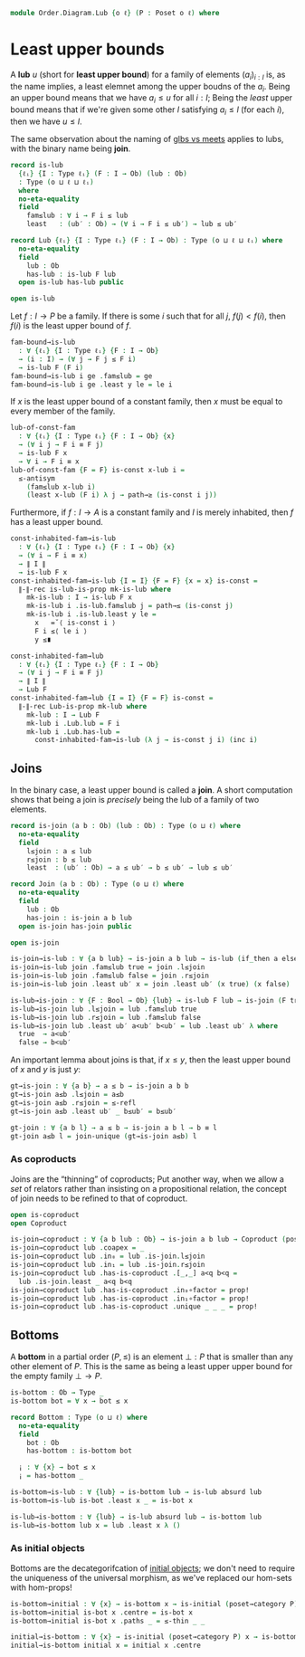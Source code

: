 <!--
```agda
open import Cat.Diagram.Coproduct
open import Cat.Diagram.Initial
open import Cat.Prelude

open import Data.Bool

open import Order.Base
open import Order.Cat

import Order.Reasoning
```
-->

```agda
module Order.Diagram.Lub {o ℓ} (P : Poset o ℓ) where
```

<!--
```agda
open Order.Reasoning P
```
-->

# Least upper bounds

A **lub** $u$ (short for **least upper bound**) for a family of
elements $(a_i)_{i : I}$ is, as the name implies, a least elemnet among
the upper boudns of the $a_i$. Being an upper bound means that we have
$a_i \le u$ for all $i : I$; Being the _least_ upper bound means that
if we're given some other $l$ satisfying $a_i \le l$ (for each $i$),
then we have $u \le l$.

The same observation about the naming of [glbs vs meets] applies to
lubs, with the binary name being **join**.

[glbs vs meets]: Order.Diagram.Glb.html

```agda
record is-lub
  {ℓᵢ} {I : Type ℓᵢ} (F : I → Ob) (lub : Ob)
  : Type (o ⊔ ℓ ⊔ ℓᵢ)
  where
  no-eta-equality
  field
    fam≤lub : ∀ i → F i ≤ lub
    least   : (ub′ : Ob) → (∀ i → F i ≤ ub′) → lub ≤ ub′

record Lub {ℓᵢ} {I : Type ℓᵢ} (F : I → Ob) : Type (o ⊔ ℓ ⊔ ℓᵢ) where
  no-eta-equality
  field
    lub : Ob
    has-lub : is-lub F lub
  open is-lub has-lub public

open is-lub
```

<!--
```agda
private unquoteDecl eqv = declare-record-iso eqv (quote is-lub)

is-lub-is-prop
  : ∀ {ℓᵢ} {I : Type ℓᵢ} {F : I → Ob} {lub : Ob}
  → is-prop (is-lub F lub)
is-lub-is-prop = Iso→is-hlevel 1 eqv (hlevel 1)

instance
  H-Level-is-lub
    : ∀ {ℓᵢ} {I : Type ℓᵢ} {F : I → Ob} {lub : Ob} {n}
    → H-Level (is-lub F lub) (suc n)
  H-Level-is-lub = prop-instance is-lub-is-prop

lub-unique
  : ∀ {ℓᵢ} {I : Type ℓᵢ} {F : I → Ob} {x y}
  → is-lub F x → is-lub F y
  → x ≡ y
lub-unique {x = x} {y = y} lub lub' = ≤-antisym
  (lub .least y (lub' .fam≤lub))
  (lub' .least x (lub .fam≤lub))

Lub-is-prop
  : ∀ {ℓᵢ} {I : Type ℓᵢ} {F : I → Ob}
  → is-prop (Lub F)
Lub-is-prop p q i .Lub.lub =
  lub-unique (Lub.has-lub p) (Lub.has-lub q) i
Lub-is-prop {F = F} p q i .Lub.has-lub =
  is-prop→pathp
    (λ i → is-lub-is-prop {lub = lub-unique (Lub.has-lub p) (Lub.has-lub q) i})
    (Lub.has-lub p) (Lub.has-lub q) i

instance
  H-Level-Lub
    : ∀ {ℓᵢ} {I : Type ℓᵢ} {F : I → Ob} {n}
    → H-Level (Lub F) (suc n)
  H-Level-Lub = prop-instance Lub-is-prop

lift-is-lub
  : ∀ {ℓᵢ ℓᵢ'} {I : Type ℓᵢ} {F : I → Ob} {lub}
  → is-lub F lub → is-lub (F ⊙ Lift.lower {ℓ = ℓᵢ'}) lub
lift-is-lub is .fam≤lub (lift ix) = is .fam≤lub ix
lift-is-lub is .least ub′ le = is .least ub′ (le ⊙ lift)

lift-lub
  : ∀ {ℓᵢ ℓᵢ'} {I : Type ℓᵢ} {F : I → Ob}
  → Lub F → Lub (F ⊙ Lift.lower {ℓ = ℓᵢ'})
lift-lub lub .Lub.lub = Lub.lub lub
lift-lub lub .Lub.has-lub = lift-is-lub (Lub.has-lub lub)

lower-is-lub
  : ∀ {ℓᵢ ℓᵢ'} {I : Type ℓᵢ} {F : I → Ob} {lub}
  → is-lub (F ⊙ Lift.lower {ℓ = ℓᵢ'}) lub → is-lub F lub
lower-is-lub is .fam≤lub ix = is .fam≤lub (lift ix)
lower-is-lub is .least ub′ le = is .least ub′ (le ⊙ Lift.lower)

lower-lub
  : ∀ {ℓᵢ ℓᵢ'} {I : Type ℓᵢ} {F : I → Ob}
  → Lub (F ⊙ Lift.lower {ℓ = ℓᵢ'}) → Lub F
lower-lub lub .Lub.lub = Lub.lub lub
lower-lub lub .Lub.has-lub = lower-is-lub (Lub.has-lub lub)
```
-->

Let $f : I \to P$ be a family. If there is some $i$ such that
for all $j$, $f(j) < f(i)$, then $f(i)$ is the least upper bound of
$f$.

```agda
fam-bound→is-lub
  : ∀ {ℓᵢ} {I : Type ℓᵢ} {F : I → Ob}
  → (i : I) → (∀ j → F j ≤ F i)
  → is-lub F (F i)
fam-bound→is-lub i ge .fam≤lub = ge
fam-bound→is-lub i ge .least y le = le i
```


If $x$ is the least upper bound of a constant family, then
$x$ must be equal to every member of the family.

```agda
lub-of-const-fam
  : ∀ {ℓᵢ} {I : Type ℓᵢ} {F : I → Ob} {x}
  → (∀ i j → F i ≡ F j)
  → is-lub F x
  → ∀ i → F i ≡ x
lub-of-const-fam {F = F} is-const x-lub i =
  ≤-antisym
    (fam≤lub x-lub i)
    (least x-lub (F i) λ j → path→≥ (is-const i j))
```

Furthermore, if $f : I \to A$ is a constant family and $I$ is merely
inhabited, then $f$ has a least upper bound.

```agda
const-inhabited-fam→is-lub
  : ∀ {ℓᵢ} {I : Type ℓᵢ} {F : I → Ob} {x}
  → (∀ i → F i ≡ x)
  → ∥ I ∥
  → is-lub F x
const-inhabited-fam→is-lub {I = I} {F = F} {x = x} is-const =
  ∥-∥-rec is-lub-is-prop mk-is-lub where
    mk-is-lub : I → is-lub F x
    mk-is-lub i .is-lub.fam≤lub j = path→≤ (is-const j)
    mk-is-lub i .is-lub.least y le =
      x   =˘⟨ is-const i ⟩
      F i ≤⟨ le i ⟩
      y ≤∎

const-inhabited-fam→lub
  : ∀ {ℓᵢ} {I : Type ℓᵢ} {F : I → Ob}
  → (∀ i j → F i ≡ F j)
  → ∥ I ∥
  → Lub F
const-inhabited-fam→lub {I = I} {F = F} is-const =
  ∥-∥-rec Lub-is-prop mk-lub where
    mk-lub : I → Lub F
    mk-lub i .Lub.lub = F i
    mk-lub i .Lub.has-lub =
      const-inhabited-fam→is-lub (λ j → is-const j i) (inc i)
```


## Joins

In the binary case, a least upper bound is called a **join**. A short
computation shows that being a join is _precisely_ being the lub of a
family of two elements.

```agda
record is-join (a b : Ob) (lub : Ob) : Type (o ⊔ ℓ) where
  no-eta-equality
  field
    l≤join : a ≤ lub
    r≤join : b ≤ lub
    least  : (ub′ : Ob) → a ≤ ub′ → b ≤ ub′ → lub ≤ ub′

record Join (a b : Ob) : Type (o ⊔ ℓ) where
  no-eta-equality
  field
    lub : Ob
    has-join : is-join a b lub
  open is-join has-join public

open is-join

is-join→is-lub : ∀ {a b lub} → is-join a b lub → is-lub (if_then a else b) lub
is-join→is-lub join .fam≤lub true = join .l≤join
is-join→is-lub join .fam≤lub false = join .r≤join
is-join→is-lub join .least ub′ x = join .least ub′ (x true) (x false)

is-lub→is-join : ∀ {F : Bool → Ob} {lub} → is-lub F lub → is-join (F true) (F false) lub
is-lub→is-join lub .l≤join = lub .fam≤lub true
is-lub→is-join lub .r≤join = lub .fam≤lub false
is-lub→is-join lub .least ub′ a<ub′ b<ub′ = lub .least ub′ λ where
  true  → a<ub′
  false → b<ub′
```

<!--
```
private unquoteDecl eqv′ = declare-record-iso eqv′ (quote is-join)

instance
  H-Level-is-join
    : ∀ {a b lub : Ob} {n}
    → H-Level (is-join a b lub) (suc n)
  H-Level-is-join = prop-instance $ Iso→is-hlevel 1 eqv′ (hlevel 1)

join-unique
  : ∀ {a b x y}
  → is-join a b x → is-join a b y
  → x ≡ y
join-unique {a} {b} {x} {y} p q =
  lub-unique (is-join→is-lub p) (is-join→is-lub q)

Join-is-prop : ∀ {a b} → is-prop (Join a b)
Join-is-prop p q i .Join.lub =
  join-unique (Join.has-join p) (Join.has-join q) i
Join-is-prop {a = a} {b = b} p q i .Join.has-join =
  is-prop→pathp {B = λ i → is-join a b (join-unique (Join.has-join p) (Join.has-join q) i)}
    (λ i → hlevel 1)
    (Join.has-join p) (Join.has-join q) i

instance
  H-Level-Join
    : ∀ {a b} {n}
    → H-Level (Join a b) (suc n)
  H-Level-Join = prop-instance Join-is-prop

Join→Lub : ∀ {a b} → Join a b → Lub (if_then a else b)
Join→Lub join .Lub.lub = Join.lub join
Join→Lub join .Lub.has-lub = is-join→is-lub (Join.has-join join)

Lub→Join : ∀ {a b} → Lub (if_then a else b) → Join a b
Lub→Join lub .Join.lub = Lub.lub lub
Lub→Join lub .Join.has-join = is-lub→is-join (Lub.has-lub lub)

is-join≃is-lub : ∀ {a b lub : Ob} → is-equiv (is-join→is-lub {a} {b} {lub})
is-join≃is-lub = prop-ext! _ is-lub→is-join .snd

Join≃Lub : ∀ {a b} → is-equiv (Join→Lub {a} {b})
Join≃Lub = prop-ext! _ Lub→Join .snd
```
-->

An important lemma about joins is that, if $x \le y$, then the least
upper bound of $x$ and $y$ is just $y$:

```agda
gt→is-join : ∀ {a b} → a ≤ b → is-join a b b
gt→is-join a≤b .l≤join = a≤b
gt→is-join a≤b .r≤join = ≤-refl
gt→is-join a≤b .least ub′ _ b≤ub′ = b≤ub′

gt-join : ∀ {a b l} → a ≤ b → is-join a b l → b ≡ l
gt-join a≤b l = join-unique (gt→is-join a≤b) l
```

### As coproducts

Joins are the “thinning” of coproducts; Put another way, when we allow a
_set_ of relators rather than insisting on a propositional relation, the
concept of join needs to be refined to that of coproduct.

```agda
open is-coproduct
open Coproduct

is-join→coproduct : ∀ {a b lub : Ob} → is-join a b lub → Coproduct (poset→category P) a b
is-join→coproduct lub .coapex = _
is-join→coproduct lub .in₀ = lub .is-join.l≤join
is-join→coproduct lub .in₁ = lub .is-join.r≤join
is-join→coproduct lub .has-is-coproduct .[_,_] a<q b<q =
  lub .is-join.least _ a<q b<q
is-join→coproduct lub .has-is-coproduct .in₀∘factor = prop!
is-join→coproduct lub .has-is-coproduct .in₁∘factor = prop!
is-join→coproduct lub .has-is-coproduct .unique _ _ _ = prop!
```

## Bottoms

A **bottom** in a partial order $(P, \le)$ is an element $\bot : P$
that is smaller than any other element of $P$. This is the same as
being a least upper upper bound for the empty family $\bot \to P$.

```agda
is-bottom : Ob → Type _ 
is-bottom bot = ∀ x → bot ≤ x

record Bottom : Type (o ⊔ ℓ) where
  no-eta-equality
  field
    bot : Ob
    has-bottom : is-bottom bot

  ¡ : ∀ {x} → bot ≤ x
  ¡ = has-bottom _

is-bottom→is-lub : ∀ {lub} → is-bottom lub → is-lub absurd lub
is-bottom→is-lub is-bot .least x _ = is-bot x

is-lub→is-bottom : ∀ {lub} → is-lub absurd lub → is-bottom lub
is-lub→is-bottom lub x = lub .least x λ ()
```

<!--
```agda
is-bottom-is-prop : ∀ x → is-prop (is-bottom x)
is-bottom-is-prop _ = hlevel 1

bottom-unique : ∀ {x y} → is-bottom x → is-bottom y → x ≡ y
bottom-unique p q = ≤-antisym (p _) (q _)

Bottom-is-prop : is-prop Bottom
Bottom-is-prop p q i .Bottom.bot =
  bottom-unique (Bottom.has-bottom p) (Bottom.has-bottom q) i
Bottom-is-prop p q i .Bottom.has-bottom =
  is-prop→pathp
    (λ i → is-bottom-is-prop (bottom-unique (Bottom.has-bottom p) (Bottom.has-bottom q) i))
    (Bottom.has-bottom p) (Bottom.has-bottom q) i

instance
  H-Level-Bottom
    : ∀ {n}
    → H-Level Bottom (suc n)
  H-Level-Bottom = prop-instance Bottom-is-prop

Bottom→Lub : Bottom → Lub absurd
Bottom→Lub bottom .Lub.lub = Bottom.bot bottom
Bottom→Lub bottom .Lub.has-lub = is-bottom→is-lub (Bottom.has-bottom bottom)

Lub→Bottom : Lub absurd → Bottom
Lub→Bottom lub .Bottom.bot = Lub.lub lub
Lub→Bottom lub .Bottom.has-bottom = is-lub→is-bottom (Lub.has-lub lub)

is-bottom≃is-lub : ∀ {lub} → is-equiv (is-bottom→is-lub {lub})
is-bottom≃is-lub = prop-ext! _ is-lub→is-bottom .snd

Bottom≃Lub : is-equiv Bottom→Lub
Bottom≃Lub = prop-ext! _ Lub→Bottom .snd
```
-->

### As initial objects

Bottoms are the decategorifcation of [initial objects]; we don't need to
require the uniqueness of the universal morphism, as we've replaced our
hom-sets with hom-props!

[initial objects]: Cat.Diagram.Initial.html

```agda
is-bottom→initial : ∀ {x} → is-bottom x → is-initial (poset→category P) x
is-bottom→initial is-bot x .centre = is-bot x
is-bottom→initial is-bot x .paths _ = ≤-thin _ _

initial→is-bottom : ∀ {x} → is-initial (poset→category P) x → is-bottom x
initial→is-bottom initial x = initial x .centre
```
